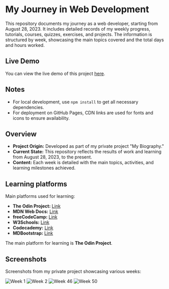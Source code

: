 # My Journey in Web Development

This repository documents my journey as a web developer, starting from August 28, 2023. It includes detailed records of my weekly progress, tutorials, courses, quizzes, exercises, and projects. The information is structured by week, showcasing the main topics covered and the total days and hours worked.

## Live Demo

You can view the live demo of this project [here](https://catalinbroinas.github.io/journey-of-a-web-developer/).

## Notes

- For local development, use `npm install` to get all necessary dependencies.
- For deployment on GitHub Pages, CDN links are used for fonts and icons to ensure availability.

## Overview

- **Project Origin:** Developed as part of my private project "My Biography."
- **Current State:** This repository reflects the results of work and learning from August 28, 2023, to the present.
- **Content:** Each week is detailed with the main topics, activities, and learning milestones achieved.

## Learning platforms
Main platforms used for learning:
- **The Odin Project:** [Link](https://www.theodinproject.com/)
- **MDN Web Docs:** [Link](https://developer.mozilla.org/en-US/)
- **freeCodeCamp:** [Link](https://www.freecodecamp.org/)
- **W3Schools:** [Link](https://www.w3schools.com/)
- **Codecademy:** [Link](https://www.codecademy.com/)
- **MDBootstrap:** [Link](https://mdbootstrap.com/)

The main platform for learning is **The Odin Project**.

## Screenshots

Screenshots from my private project showcasing various weeks:

![Week 1](https://github.com/user-attachments/assets/db5bdf00-30a9-4817-93a8-da1e9e8864ab)
![Week 2](https://github.com/user-attachments/assets/c0560c8b-138d-474c-9897-61f6c86b9160)
![Week 46](https://github.com/user-attachments/assets/7e2a9f40-433c-4dcf-91e9-2985cadc8ef8)
![Week 50](https://github.com/user-attachments/assets/0b0dcd53-cac7-4b2a-93e8-49a7f864a87c)
